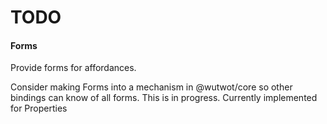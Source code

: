 # TODO

#### Forms

Provide forms for affordances.

Consider making Forms into a mechanism in @wutwot/core so other bindings can know of all forms.
This is in progress. Currently implemented for Properties
